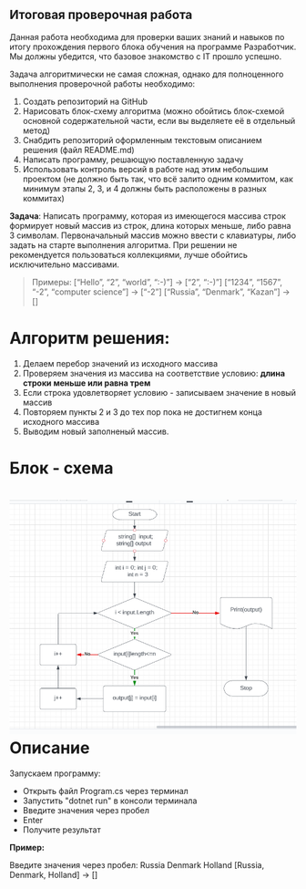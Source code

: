 ## Итоговая проверочная работа

Данная работа необходима для проверки ваших знаний и навыков по итогу прохождения первого блока обучения на программе Разработчик. Мы должны убедится, что базовое знакомство с IT прошло успешно.

Задача алгоритмически не самая сложная, однако для полноценного выполнения проверочной работы необходимо:

1. Создать репозиторий на GitHub
2. Нарисовать блок-схему алгоритма (можно обойтись блок-схемой основной содержательной части, если вы выделяете её в отдельный метод)
3. Снабдить репозиторий оформленным текстовым описанием решения (файл README.md)
4. Написать программу, решающую поставленную задачу
5. Использовать контроль версий в работе над этим небольшим проектом (не должно быть так, что всё залито одним коммитом, как минимум этапы 2, 3, и 4 должны быть расположены в разных коммитах)

**Задача**: Написать программу, которая из имеющегося массива строк формирует новый массив из строк, длина которых меньше, либо равна 3 символам. Первоначальный массив можно ввести с клавиатуры, либо задать на старте выполнения алгоритма. При решении не рекомендуется пользоваться коллекциями, лучше обойтись исключительно массивами.

> Примеры:
> [“Hello”, “2”, “world”, “:-)”] → [“2”, “:-)”]
> [“1234”, “1567”, “-2”, “computer science”] → [“-2”]
> [“Russia”, “Denmark”, “Kazan”] → []

Алгоритм решения:
================
1. Делаем перебор значений из исходного массива
2. Проверяем значения из массива на соответствие условию: 
__длина строки меньше или равна трем__
3. Если строка удовлетворяет условию  - записываем значение в новый массив
4. Повторяем пункты 2 и 3 до тех пор пока не достигнем конца исходного массива
5. Выводим новый заполненый массив.

Блок - схема 
============
![Блок - схема алгоритма](https://github.com/Liubov-KS/Block_results_ChooseSpec_ITspecialist/blob/main/diagram/Final_project_.png)
Описание
========
Запускаем программу:
* Открыть файл Program.cs через терминал
* Запустить  "dotnet run"  в консоли терминала
* Введите значения через пробел
* Enter
* Получите результат

__Пример:__

Введите значения через пробел: Russia Denmark Holland
[Russia, Denmark, Holland] -> []
